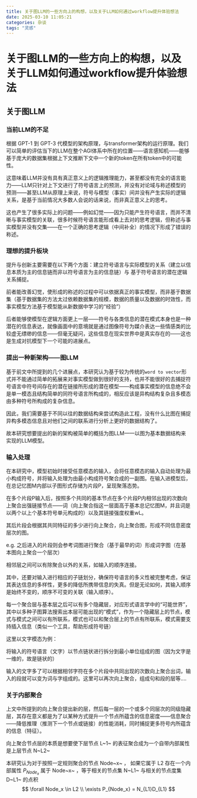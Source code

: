 ```yaml
---
title: 关于图LLM的一些方向上的构想，以及关于LLM如何通过workflow提升体验想法
date: 2025-03-10 11:05:21
categories: 杂谈
tags: "灵感"
---
```


# 关于图LLM的一些方向上的构想，以及关于LLM如何通过workflow提升体验想法

## 关于图LLM

### 当前LLM的不足

根据 GPT-1 到 GPT-3 代模型的架构原理，与transformer架构的运行原理。我们可以简单的评估当下的LLM在整个AGI体系中所在的位置——语言感知机——能够基于庞大的数据集根据上下文推断下文中一个新的token在所有token中的可能性。

这意味着LLM并没有具有真正意义上的逻辑推理能力，甚至都没有完全的语言能力——LLM只针对上下文进行了符号语言上的预测，并没有对论域与称述模型的预测——甚至LLM从原理上来说，符号与模型（事实）间并没有产生实际的逻辑关系，是基于当前情况大多数人会说的话来说，而非真正意义上的思考。

这也产生了很多实际上的问题——例如幻觉——因为只能产生符号语言，而并不清晰与事实模型的关联，很多时候符号语言能形成看上去对的思考逻辑，但称述与事实模型并没有交集——在一个正确的思考逻辑（中间补全）的情况下形成了错误的称述。

### 理想的提升板块

提升与创新主要需要在以下两个方面：建立符号语言与实际模型的关系（建立以信息本质为主的信息链而非以符号语言为主的信息链）与 基于符号语言的潜在逻辑关系捕捉。

前者能改善幻觉，使形成的称述的过程中可以依据真正的事实模型，而非基于数据集（基于数据集的方法太过依赖数据集的规模，数据的质量以及数据的时效性，而事实模型方法基于模型能从新数据中学习的“经验”）

后者能够使模型在逻辑方面更上一层——符号与各类信息的潜在模式本身也是一种潜在的信息表达，就像画面中的意境就是通过图像符号为媒介表达一些情感类的比较虚无缥缈的信息——但毫无疑问，这些信息在现实世界中是真实存在的——这也是生成对抗模型下一个可能的进展点。

### 提出一种新架构——图LLM

基于前文中所提到的几个进展点，本研究认为基于较为传统的`word to vector`形式并不能通过简单的拓展来对事实模型做到很好的支持，也并不能很好的去捕捉符号语言中符号间存在的潜在链接所形成的潜在模型——构成事实模型的信息绝不会是单一模态且结构简单的同符号语言所构成的，相反应该是异构结构复杂且多模态由多种符号所构成的复杂信息。

因此，我们需要基于不同以往的数据结构来尝试构造此工程，没有什么比图在捕捉异构多模态信息且对他们之间的联系进行分析上更好的数据结构了。

故本研究想要提出的新的架构被简单的概括为图LLM——以图为基本数据结构来实现的LLM模型。

### 输入处理

在本研究中，模型初始时接受任意模态的输入，会将任意模态的输入自动处理为最小构成符号，并将输入处理为由最小构成符号聚合成的一副图。在输入进模型后，在总记忆图M内部以子图形式存储为片段P，呈现聚落态势。

在多个片段P输入后，按照多个共同的基本节点在多个片段P内相邻出现的次数向上聚合出强链接节点——词（向上聚合指这一层面高于基本总记忆图M，并且词是以两个以上个基本符号单元构成的）以及其链接强度权重wL。

其后片段会根据其共同特征的多少进行向上聚合，向上聚合图，形成不同信息密度层次的图。

e.g. 之后进入的片段则会参考词图进行聚合（基于最早的词）形成词字图（在基本图向上聚合一个层次）

相邻层之间可以有除聚合以外的关系，如输入的顺序连接。

其中，还要对输入进行相应的子链划分，确保符号语言的多义性被完整考虑，保证其表达信息的多样性，更多的降低所携带信息的失真。但是无论如何，其输入顺序是始终不变的，顺序不可变的关联（输入顺序）。

每一个聚合层与基本层之后可以有多个隐藏层，对应形式语言学中的“可能世界”，其中以多种子图算法搜索出本层可能出现的“模式”，作为一个隐藏层上的节点，模式与模式之间可以有所联系，模式也可以和聚合层上的节点有所联系，模式需要支持插入信息（类似一个工具，帮助形成符号链）

这里以文字模态为例：

将输入的符号语言（文字）以节点链状进行拆分到最小单位组成的图（因为文字是一维的，故是链状的）

输入的文字多了可以根据相邻字符在多个片段中共同出现的次数向上聚合出词，输入的段就可以变为词与字组成的。这里可以再次向上聚合，组成句和段的层等….

### 关于内部聚合

上文中所提到的向上聚合提出新的层，然后每一层的一个或多个同层次的同级隐藏层，其存在意义都是为了以某种方式提升一个节点所蕴含的信息密度——信息聚合——降低推理（推测下一个节点或链接）的性能消耗，同时捕捉更多符号内所蕴含的信息（特征）。

向上聚合节点层的本质是想要使下层节点 L~1~ 的表征聚合成为一个自带内部属性是上层节点 N~L2~ 

本研究认为对于按照一定规则聚合的节点 Node~x~ ， 如果它属于 L2 存在一个内部属性 $P_{Node_x}$ 属于 Node~x~ ，等于相关的节点集 N~L1~ 与相关的节点度集 D~L1~ 的点积
$$
\forall Node_x \in L2 \\
\exists P_{Node_x} = N_{L1}D_{L1}
$$

